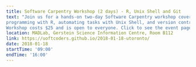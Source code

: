 ```yaml
---
title: Software Carpentry Workshop (2 days) - R, Unix Shell and Git
text: "Join us for a hands-on two-day Software Carpentry workshop covering core small research team skills: 
programming with R, automating tasks with Unix Shell, and version control with Git. 
Workshop costs $25 and is open to everyone. Click to see the event page for more details and registration!"
location: MADLab, Gerstein Science Information Centre, Room B112
link: https://uoftcoders.github.io/2018-01-18-utoronto/
date: 2018-01-18
startTime: '09:00'
endTime: '16:00'
---
```

